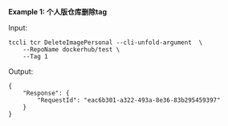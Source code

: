 **Example 1: 个人版仓库删除tag**



Input: 

```
tccli tcr DeleteImagePersonal --cli-unfold-argument  \
    --RepoName dockerhub/test \
    --Tag 1
```

Output: 
```
{
    "Response": {
        "RequestId": "eac6b301-a322-493a-8e36-83b295459397"
    }
}
```

